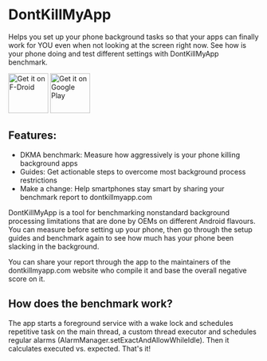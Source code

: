 # DontKillMyApp

Helps you set up your phone background tasks so that your apps can finally work for YOU even when not looking at the screen right now. See how is your phone doing and test different settings with DontKillMyApp benchmark.

[<img src="https://fdroid.gitlab.io/artwork/badge/get-it-on.png"
     alt="Get it on F-Droid"
     height="80">](https://f-droid.org/packages/com.urbandroid.dontkillmyapp/)
[<img src="https://play.google.com/intl/en_us/badges/images/generic/en-play-badge.png"
     alt="Get it on Google Play"
     height="80">](https://play.google.com/store/apps/details?id=com.urbandroid.dontkillmyapp)

## Features:
* DKMA benchmark: Measure how aggressively is your phone killing background apps
* Guides: Get actionable steps to overcome most background process restrictions
* Make a change:️ Help smartphones stay smart by sharing your benchmark report to dontkillmyapp.com

DontKillMyApp is a tool for benchmarking nonstandard background processing limitations that are done by OEMs on different Android flavours. You can measure before setting up your phone, then go through the setup guides and benchmark again to see how much has your phone been slacking in the background.

You can share your report through the app to the maintainers of the dontkillmyapp.com website who compile it and base the overall negative score on it.

## How does the benchmark work?

The app starts a foreground service with a wake lock and schedules repetitive task on the main thread, a custom thread executor and schedules regular alarms (AlarmManager.setExactAndAllowWhileIdle). Then it calculates executed vs. expected. That's it!
